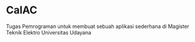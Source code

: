 # CalAC
Tugas Pemrograman untuk membuat sebuah aplikasi sederhana di Magister Teknik Elektro Universitas Udayana
